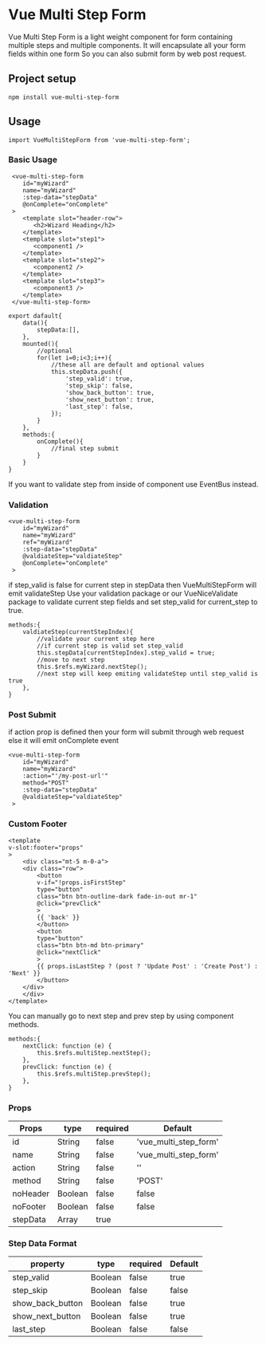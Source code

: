 # Vue Multi Step Form
Vue Multi Step Form is a light weight component for form containing multiple steps and multiple components.
It will encapsulate all your form fields within one form So you can also submit form by web post request. 
## Project setup
```
npm install vue-multi-step-form
```

## Usage
```
import VueMultiStepForm from 'vue-multi-step-form';
```
### Basic Usage
```
 <vue-multi-step-form
    id="myWizard"
    name="myWizard"
    :step-data="stepData"
    @onComplete="onComplete"
 >
    <template slot="header-row">
       <h2>Wizard Heading</h2>
    </template>
    <template slot="step1">
       <component1 />
    </template>
    <template slot="step2">
       <component2 />
    </template>
    <template slot="step3">
       <component3 />
    </template>
 </vue-multi-step-form>
```
```
export dafault{
    data(){
        stepData:[],
    },
    mounted(){
        //optional
        for(let i=0;i<3;i++){
            //these all are default and optional values
            this.stepData.push({
                'step_valid': true,
                'step_skip': false,
                'show_back_button': true,
                'show_next_button': true,
                'last_step': false,
            });
        }
    },
    methods:{
        onComplete(){
            //final step submit
        }
    }
}
```
If you want to validate step from inside of component use EventBus instead.
### Validation
```
<vue-multi-step-form
    id="myWizard"
    name="myWizard"
    ref="myWizard"
    :step-data="stepData"
    @valdiateStep="valdiateStep"
    @onComplete="onComplete"
 >
```
if step_valid is false for current step in stepData then VueMultiStepForm will emit validateStep
Use your validation package or our VueNiceValidate package to validate current step fields and
set step_valid for current_step to true. 
```
methods:{
    valdiateStep(currentStepIndex){
        //validate your current step here
        //if current step is valid set step_valid 
        this.stepData[currentStepIndex].step_valid = true;
        //move to next step 
        this.$refs.myWizard.nextStep();
        //next step will keep emiting validateStep until step_valid is true
    },
}
```
### Post Submit
if action prop is defined then your form will submit through web request else it will emit onComplete event
```
<vue-multi-step-form
    id="myWizard"
    name="myWizard"
    :action="'/my-post-url'"
    method="POST" 
    :step-data="stepData"
    @valdiateStep="valdiateStep"
 >
 ```
 ### Custom Footer

```
<template
v-slot:footer="props"
>
    <div class="mt-5 m-0-a">
    <div class="row">
        <button
        v-if="!props.isFirstStep"
        type="button"
        class="btn btn-outline-dark fade-in-out mr-1"
        @click="prevClick"
        >
        {{ 'back' }}
        </button>
        <button
        type="button"
        class="btn btn-md btn-primary"
        @click="nextClick"
        >
        {{ props.isLastStep ? (post ? 'Update Post' : 'Create Post') : 'Next' }}
        </button>
    </div>
    </div>
</template>
```
You can manually go to next step and prev step by using component methods.
```
methods:{
    nextClick: function (e) {
        this.$refs.multiStep.nextStep();
    },
    prevClick: function (e) {
        this.$refs.multiStep.prevStep();
    },
}
```

 ### Props
| Props         | type      | required   | Default               |
| ------------- | --------- | ---------- | --------------------  |
| id            | String    | false      | 'vue_multi_step_form' |
| name          | String    | false      | 'vue_multi_step_form' |
| action        | String    | false      | ''                    |
| method        | String    | false      | 'POST'                |
| noHeader      | Boolean   | false      | false                 |
| noFooter      | Boolean   | false      | false                 |
| stepData      | Array     | true       |                       |
 
 ### Step Data Format
| property          | type      | required   | Default   |
| ----------------- | --------- | ---------- | --------- |
| step_valid        | Boolean   | false      | true      |
| step_skip         | Boolean   | false      | false     |
| show_back_button  | Boolean   | false      | true      |
| show_next_button  | Boolean   | false      | true      |
| last_step         | Boolean   | false      | false     |